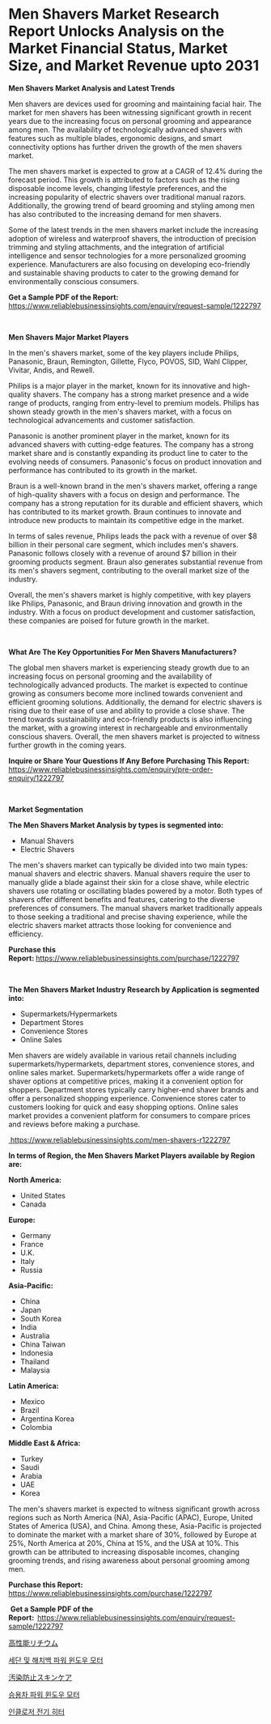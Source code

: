 <p><h1>Men Shavers Market Research Report Unlocks Analysis on the Market Financial Status, Market Size, and Market Revenue upto 2031</h1></p><p><strong>Men Shavers Market Analysis and Latest Trends</strong></p>
<p><p>Men shavers are devices used for grooming and maintaining facial hair. The market for men shavers has been witnessing significant growth in recent years due to the increasing focus on personal grooming and appearance among men. The availability of technologically advanced shavers with features such as multiple blades, ergonomic designs, and smart connectivity options has further driven the growth of the men shavers market.</p><p>The men shavers market is expected to grow at a CAGR of 12.4% during the forecast period. This growth is attributed to factors such as the rising disposable income levels, changing lifestyle preferences, and the increasing popularity of electric shavers over traditional manual razors. Additionally, the growing trend of beard grooming and styling among men has also contributed to the increasing demand for men shavers.</p><p>Some of the latest trends in the men shavers market include the increasing adoption of wireless and waterproof shavers, the introduction of precision trimming and styling attachments, and the integration of artificial intelligence and sensor technologies for a more personalized grooming experience. Manufacturers are also focusing on developing eco-friendly and sustainable shaving products to cater to the growing demand for environmentally conscious consumers.</p></p>
<p><strong>Get a Sample PDF of the Report:&nbsp;</strong> <a href="https://www.reliablebusinessinsights.com/enquiry/request-sample/1222797">https://www.reliablebusinessinsights.com/enquiry/request-sample/1222797</a></p>
<p>&nbsp;</p>
<p><strong>Men Shavers Major Market Players</strong></p>
<p><p>In the men's shavers market, some of the key players include Philips, Panasonic, Braun, Remington, Gillette, Flyco, POVOS, SID, Wahl Clipper, Vivitar, Andis, and Rewell. </p><p>Philips is a major player in the market, known for its innovative and high-quality shavers. The company has a strong market presence and a wide range of products, ranging from entry-level to premium models. Philips has shown steady growth in the men's shavers market, with a focus on technological advancements and customer satisfaction. </p><p>Panasonic is another prominent player in the market, known for its advanced shavers with cutting-edge features. The company has a strong market share and is constantly expanding its product line to cater to the evolving needs of consumers. Panasonic's focus on product innovation and performance has contributed to its growth in the market.</p><p>Braun is a well-known brand in the men's shavers market, offering a range of high-quality shavers with a focus on design and performance. The company has a strong reputation for its durable and efficient shavers, which has contributed to its market growth. Braun continues to innovate and introduce new products to maintain its competitive edge in the market.</p><p>In terms of sales revenue, Philips leads the pack with a revenue of over $8 billion in their personal care segment, which includes men's shavers. Panasonic follows closely with a revenue of around $7 billion in their grooming products segment. Braun also generates substantial revenue from its men's shavers segment, contributing to the overall market size of the industry. </p><p>Overall, the men's shavers market is highly competitive, with key players like Philips, Panasonic, and Braun driving innovation and growth in the industry. With a focus on product development and customer satisfaction, these companies are poised for future growth in the market.</p></p>
<p>&nbsp;</p>
<p><strong>What Are The Key Opportunities For Men Shavers Manufacturers?</strong></p>
<p><p>The global men shavers market is experiencing steady growth due to an increasing focus on personal grooming and the availability of technologically advanced products. The market is expected to continue growing as consumers become more inclined towards convenient and efficient grooming solutions. Additionally, the demand for electric shavers is rising due to their ease of use and ability to provide a close shave. The trend towards sustainability and eco-friendly products is also influencing the market, with a growing interest in rechargeable and environmentally conscious shavers. Overall, the men shavers market is projected to witness further growth in the coming years.</p></p>
<p><strong>Inquire or Share Your Questions If Any Before Purchasing This Report:</strong> <a href="https://www.reliablebusinessinsights.com/enquiry/pre-order-enquiry/1222797">https://www.reliablebusinessinsights.com/enquiry/pre-order-enquiry/1222797</a></p>
<p>&nbsp;</p>
<p><strong>Market Segmentation</strong></p>
<p><strong>The Men Shavers Market Analysis by types is segmented into:</strong></p>
<p><ul><li>Manual Shavers</li><li>Electric Shavers</li></ul></p>
<p><p>The men's shavers market can typically be divided into two main types: manual shavers and electric shavers. Manual shavers require the user to manually glide a blade against their skin for a close shave, while electric shavers use rotating or oscillating blades powered by a motor. Both types of shavers offer different benefits and features, catering to the diverse preferences of consumers. The manual shavers market traditionally appeals to those seeking a traditional and precise shaving experience, while the electric shavers market attracts those looking for convenience and efficiency.</p></p>
<p><strong>Purchase this Report:&nbsp;</strong><a href="https://www.reliablebusinessinsights.com/purchase/1222797">https://www.reliablebusinessinsights.com/purchase/1222797</a></p>
<p>&nbsp;</p>
<p><strong>The Men Shavers Market Industry Research by Application is segmented into:</strong></p>
<p><ul><li>Supermarkets/Hypermarkets</li><li>Department Stores</li><li>Convenience Stores</li><li>Online Sales</li></ul></p>
<p><p>Men shavers are widely available in various retail channels including supermarkets/hypermarkets, department stores, convenience stores, and online sales market. Supermarkets/hypermarkets offer a wide range of shaver options at competitive prices, making it a convenient option for shoppers. Department stores typically carry higher-end shaver brands and offer a personalized shopping experience. Convenience stores cater to customers looking for quick and easy shopping options. Online sales market provides a convenient platform for consumers to compare prices and reviews before making a purchase.</p></p>
<p><a href="https://www.reliablebusinessinsights.com/men-shavers-r1222797">&nbsp;https://www.reliablebusinessinsights.com/men-shavers-r1222797</a></p>
<p><strong>In terms of Region, the Men Shavers Market Players available by Region are:</strong></p>
<p>
    <p> <strong> North America: </strong>
        <ul>
            <li>United States</li>
            <li>Canada</li>
        </ul>
        </p> 
    <p> <strong> Europe: </strong>
        <ul>
            <li>Germany</li>
            <li>France</li>
            <li>U.K.</li>
            <li>Italy</li>
            <li>Russia</li>
        </ul>
        </p> 
    <p> <strong> Asia-Pacific: </strong>
        <ul>
            <li>China</li>
            <li>Japan</li>
            <li>South Korea</li>
            <li>India</li>
            <li>Australia</li>
            <li>China Taiwan</li>
            <li>Indonesia</li>
            <li>Thailand</li>
            <li>Malaysia</li>
        </ul>
        </p> 
    <p> <strong> Latin America: </strong>
        <ul>
            <li>Mexico</li>
            <li>Brazil</li>
            <li>Argentina Korea</li>
            <li>Colombia</li>
        </ul>
        </p> 
    <p> <strong> Middle East & Africa: </strong>
        <ul>
            <li>Turkey</li>
            <li>Saudi</li>
            <li>Arabia</li>
            <li>UAE</li>
            <li>Korea</li>
        </ul>
    </p>
    </p>
<p><p>The men's shavers market is expected to witness significant growth across regions such as North America (NA), Asia-Pacific (APAC), Europe, United States of America (USA), and China. Among these, Asia-Pacific is projected to dominate the market with a market share of 30%, followed by Europe at 25%, North America at 20%, China at 15%, and the USA at 10%. This growth can be attributed to increasing disposable incomes, changing grooming trends, and rising awareness about personal grooming among men.</p></p>
<p><strong>Purchase this Report: </strong><a href="https://www.reliablebusinessinsights.com/purchase/1222797">https://www.reliablebusinessinsights.com/purchase/1222797</a></p>
<p>&nbsp;<strong>Get a Sample PDF of the Report:&nbsp;&nbsp;</strong><a href="https://www.reliablebusinessinsights.com/enquiry/request-sample/1222797">https://www.reliablebusinessinsights.com/enquiry/request-sample/1222797</a></p>
<p><strong></strong></p>
<p><p><a href="https://github.com/andym141978/Market-Research-Report-List-1/blob/main/4177230139767.md">高性能リチウム</a></p><p><a href="https://medium.com/@danieldobroiu20221/%EC%84%B8%EB%8B%A8-%EB%B0%8F-%ED%95%B4%EC%B9%98%EB%B0%B1-%EC%A0%84%EB%8F%99%EC%B0%BD-%EB%AA%A8%ED%84%B0-%EC%8B%9C%EC%9E%A5-%EC%A0%90%EC%9C%A0%EC%9C%A8-%EA%B7%9C%EB%AA%A8-%ED%8A%B8%EB%A0%8C%EB%93%9C-%EC%82%B0%EC%97%85-%EB%B6%84%EC%84%9D-%EB%B3%B4%EA%B3%A0%EC%84%9C-%EC%9D%91%EC%9A%A9%EB%B3%84-%EC%84%B8%EB%8B%A8-%ED%95%B4%EC%B9%98%EB%B0%B1-%EC%9C%A0%ED%98%95%EB%B3%84-dc-12v-%EB%AA%A8%ED%84%B0-dc-24v-%EB%AA%A8%ED%84%B0-%EB%B0%8F-2024%EB%85%84%EB%B6%80%ED%84%B0-86695e778f4b">세단 및 해치백 파워 윈도우 모터</a></p><p><a href="https://medium.com/@claudehintz/%E3%82%B0%E3%83%AD%E3%83%BC%E3%83%90%E3%83%AB%E3%81%AA%E9%98%B2%E6%AD%A2%E6%B1%9A%E6%9F%93%E3%82%B9%E3%82%AD%E3%83%B3%E3%82%B1%E3%82%A2%E5%B8%82%E5%A0%B4%E3%81%AE%E5%8C%85%E6%8B%AC%E7%9A%84%E3%81%AA%E5%88%86%E6%9E%90-%E6%88%90%E9%95%B7%E3%83%88%E3%83%AC%E3%83%B3%E3%83%89%E3%81%A8%E5%B8%82%E5%A0%B4%E4%BA%88%E6%B8%AC-2024%E5%B9%B4-2031%E5%B9%B4-3a61815f17ae">汚染防止スキンケア</a></p><p><a href="https://medium.com/@kellyclarkson42/%EA%B8%80%EB%A1%9C%EB%B2%8C-%EC%8A%B9%EC%9A%A9%EC%B0%A8-%ED%8C%8C%EC%9B%8C-%EC%9C%88%EB%8F%84-%EB%AA%A8%ED%84%B0-%EC%8B%9C%EC%9E%A5-%EC%84%B9%ED%84%B0-%EC%9C%A0%ED%98%95-%EC%9D%91%EC%9A%A9-%EC%8B%9C%EC%9E%A5-%EC%B0%B8%EA%B0%80%EC%9E%90-%EC%A0%84%EB%9E%B5-%EC%A7%80%EC%97%AD%EB%B3%84-%EC%84%B1%EC%9E%A5-%EC%9D%B8%EC%82%AC%EC%9D%B4%ED%8A%B8-%EB%B0%8F-%EB%AF%B8%EB%9E%98-%EC%A0%84%EB%A7%9D-2024-2031-42b6db841ceb">승용차 파워 윈도우 모터</a></p><p><a href="https://github.com/njolsky1/Market-Research-Report-List-1/blob/main/8599558147685.md">인클로저 전기 히터</a></p></p>